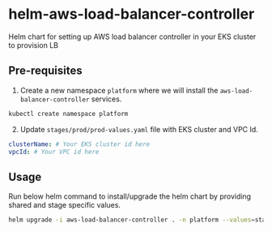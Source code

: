 # helm-aws-load-balancer-controller
Helm chart for setting up AWS load balancer controller in your EKS cluster to provision LB

## Pre-requisites

1. Create a new namespace `platform` where we will install the `aws-load-balancer-controller` services.

```bash
kubectl create namespace platform
```

2. Update `stages/prod/prod-values.yaml` file with EKS cluster and VPC Id.

```yaml
clusterName: # Your EKS cluster id here
vpcId: # Your VPC id here
```

## Usage

Run below helm command to install/upgrade the helm chart by providing shared and stage specific values.

```bash
helm upgrade -i aws-load-balancer-controller . -n platform --values=stages/shared-values.yaml --values=stages/prod/prod-values.yaml
```

